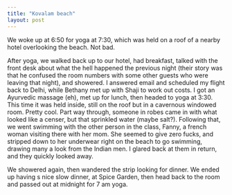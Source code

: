 ```yaml
---
title: "Kovalam beach"
layout: post
---
```


We woke up at 6:50 for yoga at 7:30, which was held on a roof of a nearby hotel overlooking the beach. Not bad.

After yoga, we walked back up to our hotel, had breakfast, talked with the front desk about what the hell happened the previous night (their story was that he confused the room numbers with some other guests who were leaving that night), and showered. I answered email and scheduled my flight back to Delhi, while Bethany met up with Shaji to work out costs. I got an Ayurvedic massage (eh), met up for lunch, then headed to yoga at 3:30. This time it was held inside, still on the roof but in a cavernous windowed room. Pretty cool. Part way through, someone in robes came in with what looked like a censer, but that sprinkled water (maybe salt?). Following that, we went swimming with the other person in the class, Fanny, a french woman visiting there with her mom. She seemed to give zero fucks, and stripped down to her underwear right on the beach to go swimming, drawing many a look from the Indian men. I glared back at them in return, and they quickly looked away.

We showered again, then wandered the strip looking for dinner. We ended up having s nice slow dinner, at Spice Garden, then head back to the room and passed out at midnight for 7 am yoga.
